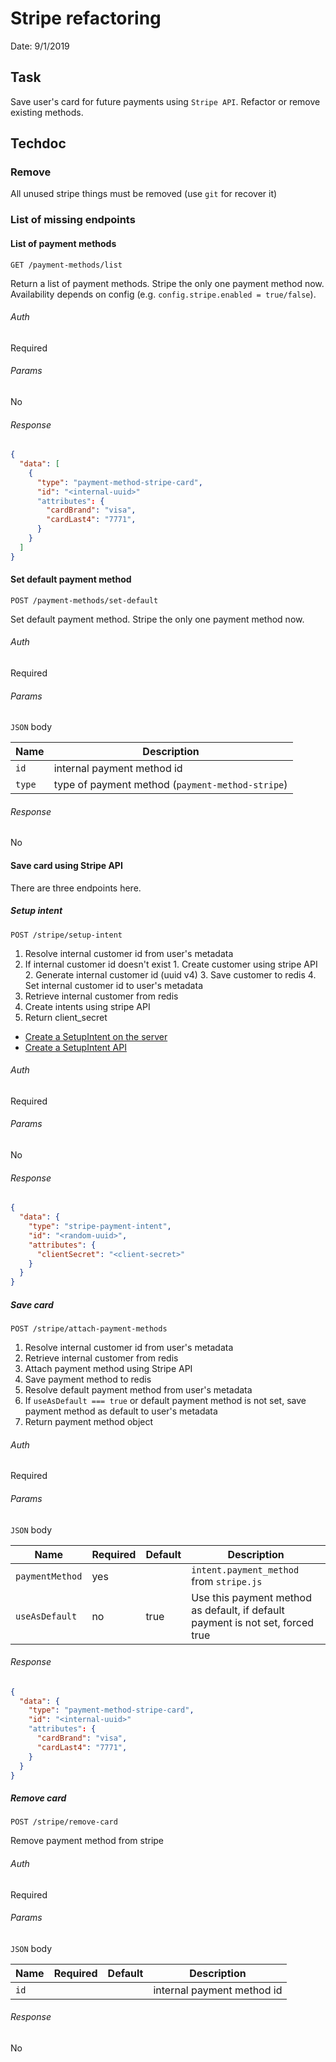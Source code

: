 # Stripe refactoring

Date: 9/1/2019

## Task

Save user's card for future payments using `Stripe API`. Refactor or remove existing methods.

## Techdoc

### Remove

All unused stripe things must be removed (use `git` for recover it)

### List of missing endpoints

#### List of payment methods

`GET /payment-methods/list`

Return a list of payment methods. Stripe the only one payment method now. Availability depends on config (e.g. `config.stripe.enabled = true/false`).

###### Auth

Required

###### Params

No

###### Response

```json
{
  "data": [
    {
      "type": "payment-method-stripe-card",
      "id": "<internal-uuid>"
      "attributes": {
        "cardBrand": "visa",
        "cardLast4": "7771",
      }
    }
  ]
}
```

#### Set default payment method

`POST /payment-methods/set-default`

Set default payment method. Stripe the only one payment method now.

###### Auth

Required

###### Params
`JSON` body

Name | Description
--- | ---
`id` | internal payment method id
`type` | type of payment method (`payment-method-stripe`)

###### Response

No

#### Save card using Stripe API

There are three endpoints here.

##### Setup intent

`POST /stripe/setup-intent`

1. Resolve internal customer id from user's metadata
  1. If internal customer id doesn't exist
    1. Create customer using stripe API
    2. Generate internal customer id (uuid v4)
    3. Save customer to redis
    4. Set internal customer id to user's metadata
2. Retrieve internal customer from redis
3. Create intents using stripe API
4. Return client_secret

- [Create a SetupIntent on the server](https://stripe.com/docs/payments/cards/saving-cards-without-payment#create-setup-intent)
- [Create a SetupIntent API](https://stripe.com/docs/api/setup_intents/create)

###### Auth

Required

###### Params

No

###### Response

```json
{
  "data": {
    "type": "stripe-payment-intent",
    "id": "<random-uuid>",
    "attributes": {
      "clientSecret": "<client-secret>"
    }
  }
}
```

##### Save card

`POST /stripe/attach-payment-methods`

1. Resolve internal customer id from user's metadata
2. Retrieve internal customer from redis
3. Attach payment method using Stripe API
4. Save payment method to redis
5. Resolve default payment method from user's metadata
5. If `useAsDefault === true` or default payment method is not set, save payment method as default to user's metadata
6. Return payment method object

###### Auth

Required

###### Params
`JSON` body

Name | Required | Default | Description
--- | --- | --- | ---
`paymentMethod` | yes |  | `intent.payment_method` from `stripe.js`
`useAsDefault` | no | true | Use this payment method as default, if default payment is not set, forced true

###### Response

```json
{
  "data": {
    "type": "payment-method-stripe-card",
    "id": "<internal-uuid>"
    "attributes": {
      "cardBrand": "visa",
      "cardLast4": "7771",
    }
  }
}
```

##### Remove card

`POST /stripe/remove-card`

Remove payment method from stripe

###### Auth

Required

###### Params
`JSON` body

Name | Required | Default | Description
--- | --- | --- | ---
`id` | | | internal payment method id

###### Response

No
